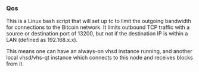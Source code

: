 ### Qos ###

This is a Linux bash script that will set up tc to limit the outgoing bandwidth for connections to the Bitcoin network. It limits outbound TCP traffic with a source or destination port of 13200, but not if the destination IP is within a LAN (defined as 192.168.x.x).

This means one can have an always-on vhsd instance running, and another local vhsd/vhs-qt instance which connects to this node and receives blocks from it.
